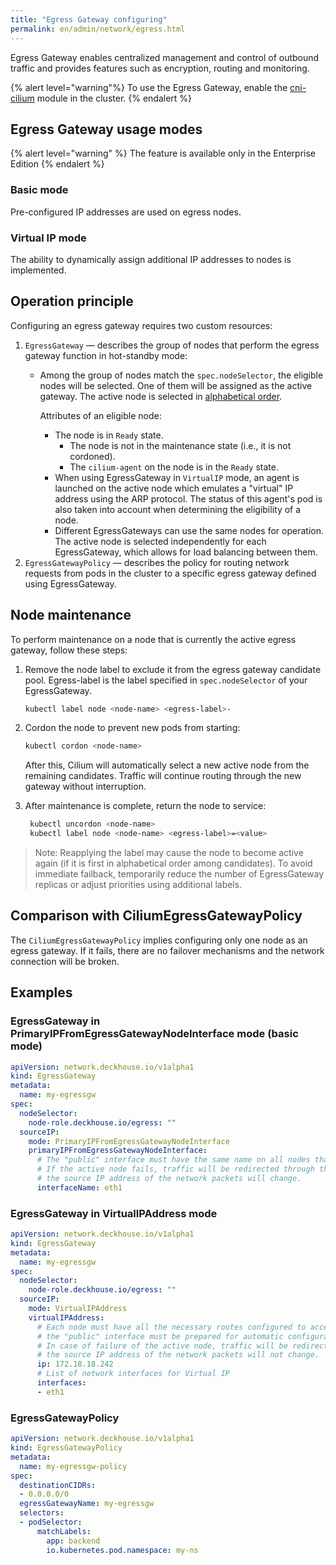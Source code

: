 ```yaml
---
title: "Egress Gateway configuring"
permalink: en/admin/network/egress.html
---
```


Egress Gateway enables centralized management and control of outbound traffic and provides features such as encryption, routing and monitoring.

{% alert level="warning"%}
To use the Egress Gateway, enable the [cni-cilium](../../reference/mc/cni-cilium/) module in the cluster.
{% endalert %}

<!-- Transferred with minor modifications from https://deckhouse.io/products/kubernetes-platform/documentation/latest/modules/cni-cilium/#using-egress-gateway -->

## Egress Gateway usage modes

{% alert level="warning" %}
The feature is available only in the Enterprise Edition
{% endalert %}

### Basic mode

Pre-configured IP addresses are used on egress nodes.

<div data-presentation="../../presentations/cni-cilium/egressgateway_base_en.pdf"></div>
<!--- Source: https://docs.google.com/presentation/d/1Gp8b82WQQnYr6te_zBROKnKmBicdhtX4SXNXDh3lB6Q/ --->

### Virtual IP mode

The ability to dynamically assign additional IP addresses to nodes is implemented.

<div data-presentation="../../presentations/cni-cilium/egressgateway_virtualip_en.pdf"></div>
<!--- Source: https://docs.google.com/presentation/d/1jdn39uDFSraQIXVdrREBsRv-Lp4kPidhx4C-gvv1DVk/ --->

<!-- Transferred with minor modifications from https://deckhouse.io/products/kubernetes-platform/documentation/latest/modules/cni-cilium/examples.html#egress-gateway -->

## Operation principle

Configuring an egress gateway requires two custom resources:

1. `EgressGateway` — describes the group of nodes that perform the egress gateway function in hot-standby mode:
   - Among the group of nodes match the `spec.nodeSelector`, the eligible nodes will be selected. One of them will be assigned as the active gateway. The active node is selected in [alphabetical order](https://docs.cilium.io/en/latest/network/egress-gateway/egress-gateway/index.html#selecting-and-configuring-the-gateway-node).

     Attributes of an eligible node:
     - The node is in `Ready` state.
       - The node is not in the maintenance state (i.e., it is not cordoned).
       - The `cilium-agent` on the node is in the `Ready` state.
     - When using EgressGateway in `VirtualIP` mode, an agent is launched on the active node which emulates a "virtual" IP address using the ARP protocol. The status of this agent's pod is also taken into account when determining the eligibility of a node.
     - Different EgressGateways can use the same nodes for operation. The active node is selected independently for each EgressGateway, which allows for load balancing between them.
1. `EgressGatewayPolicy` — describes the policy for routing network requests from pods in the cluster to a specific egress gateway defined using EgressGateway.

## Node maintenance

To perform maintenance on a node that is currently the active egress gateway, follow these steps:

1. Remove the node label to exclude it from the egress gateway candidate pool. Egress-label is the label specified in `spec.nodeSelector` of your EgressGateway.

    ```bash
    kubectl label node <node-name> <egress-label>-
    ```

1. Cordon the node to prevent new pods from starting:

    ```bash
    kubectl cordon <node-name>
    ```

    After this, Cilium will automatically select a new active node from the remaining candidates.
    Traffic will continue routing through the new gateway without interruption.

1. After maintenance is complete, return the node to service:

   ```bash
    kubectl uncordon <node-name>
    kubectl label node <node-name> <egress-label>=<value>
   ```

> Note: Reapplying the label may cause the node to become active again (if it is first in alphabetical order among candidates).
To avoid immediate failback, temporarily reduce the number of EgressGateway replicas or adjust priorities using additional labels.

## Comparison with CiliumEgressGatewayPolicy

The `CiliumEgressGatewayPolicy` implies configuring only one node as an egress gateway. If it fails, there are no failover mechanisms and the network connection will be broken.

## Examples

### EgressGateway in PrimaryIPFromEgressGatewayNodeInterface mode (basic mode)

```yaml
apiVersion: network.deckhouse.io/v1alpha1
kind: EgressGateway
metadata:
  name: my-egressgw
spec:
  nodeSelector:
    node-role.deckhouse.io/egress: ""
  sourceIP:
    mode: PrimaryIPFromEgressGatewayNodeInterface
    primaryIPFromEgressGatewayNodeInterface:
      # The "public" interface must have the same name on all nodes that matching the nodeSelector.
      # If the active node fails, traffic will be redirected through the backup node and
      # the source IP address of the network packets will change.
      interfaceName: eth1 
```

### EgressGateway in VirtualIPAddress mode

```yaml
apiVersion: network.deckhouse.io/v1alpha1
kind: EgressGateway
metadata:
  name: my-egressgw
spec:
  nodeSelector:
    node-role.deckhouse.io/egress: ""
  sourceIP:
    mode: VirtualIPAddress
    virtualIPAddress:
      # Each node must have all the necessary routes configured to access all external public services,
      # the "public" interface must be prepared for automatic configuration of the "virtual" IP as a secondary IP address.
      # In case of failure of the active node, traffic will be redirected through the backup node and
      # the source IP address of the network packets will not change.
      ip: 172.18.18.242
      # List of network interfaces for Virtual IP
      interfaces:
      - eth1
```

### EgressGatewayPolicy

```yaml
apiVersion: network.deckhouse.io/v1alpha1
kind: EgressGatewayPolicy
metadata:
  name: my-egressgw-policy
spec:
  destinationCIDRs:
  - 0.0.0.0/0
  egressGatewayName: my-egressgw
  selectors:
  - podSelector:
      matchLabels:
        app: backend
        io.kubernetes.pod.namespace: my-ns
```
